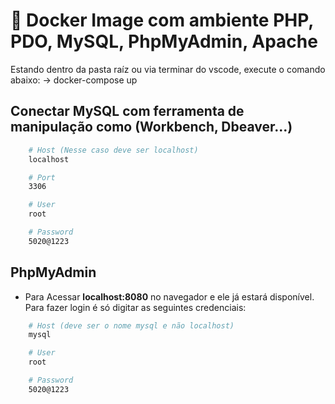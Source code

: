 # :whale: Docker Image com ambiente PHP, PDO, MySQL, PhpMyAdmin, Apache

Estando dentro da pasta raíz ou via terminar do vscode, execute o comando abaixo:
-> docker-compose up 

## Conectar MySQL com ferramenta de manipulação como (Workbench, Dbeaver...)

```bash
    # Host (Nesse caso deve ser localhost)
    localhost

    # Port
    3306

    # User
    root

    # Password
    5020@1223
```

## PhpMyAdmin
* Para Acessar **localhost:8080** no navegador e ele já estará disponível. Para fazer login é só digitar as seguintes credenciais:
```bash
    # Host (deve ser o nome mysql e não localhost)
    mysql

    # User
    root

    # Password
    5020@1223
```




